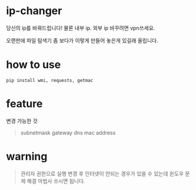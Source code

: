 # ip-changer
당신의 ip를 바꿔드립니다!
물론 내부 ip. 외부 ip 바꾸려면 vpn쓰세요.

오랜판에 파일 탐색기 좀 보다가 이렇게 만들어 놓은게 있길래 올립니다.

# how to use
```
pip install wmi, requests, getmac
```

# feature
변경 가능한 것
> subnetmask
> gateway
> dns
> mac address

# warning
> 관리자 권한으로 실행
> 변경 후 인터넷이 안되는 경우가 있을 수 있는데 윈도우 문제 해결 마법사 쓰시면 됩니다.
